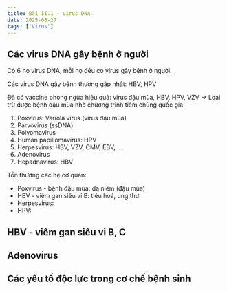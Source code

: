 ```yaml
---
title: Bài II.1 - Virus DNA
date: 2025-08-27
tags: ['Virus']
---
```


## Các virus DNA gây bệnh ở người

Có 6 họ virus DNA, mỗi họ đều có virus gây bệnh ở người.

Các virus DNA gây bệnh thường gặp nhất: HBV, HPV

Đã có vaccine phòng ngừa hiệu quả: virus đậu mùa, HBV, HPV, VZV -> Loại trừ được bệnh đậu mùa nhờ chương trình tiêm chủng quốc gia

1. Poxvirus: Variola virus (virus đậu mùa)
2. Parvovirus (ssDNA)
3. Polyomavirus
4. Human papillomavirus: HPV
5. Herpesvirus: HSV, VZV, CMV, EBV, …
6. Adenovirus
7. Hepadnavirus: HBV

Tổn thương các hệ cơ quan:

- Poxvirus - bệnh đậu mùa:  da niêm (đậu mùa)
- HBV - viêm gan siêu vi B: tiêu hoá, ung thư
- Herpesvirus:
- HPV:

## HBV - viêm gan siêu vi B, C

## Adenovirus 

## Các yếu tố độc lực trong cơ chế bệnh sinh


